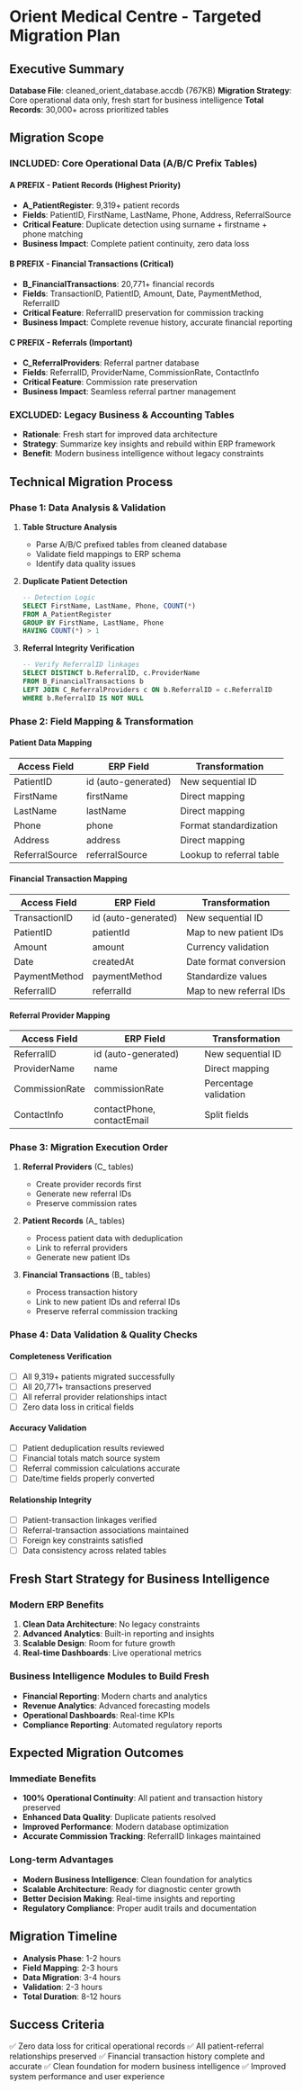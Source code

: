 # Orient Medical Centre - Targeted Migration Plan

## Executive Summary
**Database File**: cleaned_orient_database.accdb (767KB)
**Migration Strategy**: Core operational data only, fresh start for business intelligence
**Total Records**: 30,000+ across prioritized tables

## Migration Scope

### INCLUDED: Core Operational Data (A/B/C Prefix Tables)

#### A PREFIX - Patient Records (Highest Priority)
- **A_PatientRegister**: 9,319+ patient records
- **Fields**: PatientID, FirstName, LastName, Phone, Address, ReferralSource
- **Critical Feature**: Duplicate detection using surname + firstname + phone matching
- **Business Impact**: Complete patient continuity, zero data loss

#### B PREFIX - Financial Transactions (Critical)
- **B_FinancialTransactions**: 20,771+ financial records
- **Fields**: TransactionID, PatientID, Amount, Date, PaymentMethod, ReferralID
- **Critical Feature**: ReferralID preservation for commission tracking
- **Business Impact**: Complete revenue history, accurate financial reporting

#### C PREFIX - Referrals (Important)
- **C_ReferralProviders**: Referral partner database
- **Fields**: ReferralID, ProviderName, CommissionRate, ContactInfo
- **Critical Feature**: Commission rate preservation
- **Business Impact**: Seamless referral partner management

### EXCLUDED: Legacy Business & Accounting Tables
- **Rationale**: Fresh start for improved data architecture
- **Strategy**: Summarize key insights and rebuild within ERP framework
- **Benefit**: Modern business intelligence without legacy constraints

## Technical Migration Process

### Phase 1: Data Analysis & Validation
1. **Table Structure Analysis**
   - Parse A/B/C prefixed tables from cleaned database
   - Validate field mappings to ERP schema
   - Identify data quality issues

2. **Duplicate Patient Detection**
   ```sql
   -- Detection Logic
   SELECT FirstName, LastName, Phone, COUNT(*) 
   FROM A_PatientRegister 
   GROUP BY FirstName, LastName, Phone 
   HAVING COUNT(*) > 1
   ```

3. **Referral Integrity Verification**
   ```sql
   -- Verify ReferralID linkages
   SELECT DISTINCT b.ReferralID, c.ProviderName
   FROM B_FinancialTransactions b
   LEFT JOIN C_ReferralProviders c ON b.ReferralID = c.ReferralID
   WHERE b.ReferralID IS NOT NULL
   ```

### Phase 2: Field Mapping & Transformation

#### Patient Data Mapping
| Access Field | ERP Field | Transformation |
|--------------|-----------|----------------|
| PatientID | id (auto-generated) | New sequential ID |
| FirstName | firstName | Direct mapping |
| LastName | lastName | Direct mapping |
| Phone | phone | Format standardization |
| Address | address | Direct mapping |
| ReferralSource | referralSource | Lookup to referral table |

#### Financial Transaction Mapping
| Access Field | ERP Field | Transformation |
|--------------|-----------|----------------|
| TransactionID | id (auto-generated) | New sequential ID |
| PatientID | patientId | Map to new patient IDs |
| Amount | amount | Currency validation |
| Date | createdAt | Date format conversion |
| PaymentMethod | paymentMethod | Standardize values |
| ReferralID | referralId | Map to new referral IDs |

#### Referral Provider Mapping
| Access Field | ERP Field | Transformation |
|--------------|-----------|----------------|
| ReferralID | id (auto-generated) | New sequential ID |
| ProviderName | name | Direct mapping |
| CommissionRate | commissionRate | Percentage validation |
| ContactInfo | contactPhone, contactEmail | Split fields |

### Phase 3: Migration Execution Order

1. **Referral Providers** (C_ tables)
   - Create provider records first
   - Generate new referral IDs
   - Preserve commission rates

2. **Patient Records** (A_ tables)
   - Process patient data with deduplication
   - Link to referral providers
   - Generate new patient IDs

3. **Financial Transactions** (B_ tables)
   - Process transaction history
   - Link to new patient IDs and referral IDs
   - Preserve referral commission tracking

### Phase 4: Data Validation & Quality Checks

#### Completeness Verification
- [ ] All 9,319+ patients migrated successfully
- [ ] All 20,771+ transactions preserved
- [ ] All referral provider relationships intact
- [ ] Zero data loss in critical fields

#### Accuracy Validation
- [ ] Patient deduplication results reviewed
- [ ] Financial totals match source system
- [ ] Referral commission calculations accurate
- [ ] Date/time fields properly converted

#### Relationship Integrity
- [ ] Patient-transaction linkages verified
- [ ] Referral-transaction associations maintained
- [ ] Foreign key constraints satisfied
- [ ] Data consistency across related tables

## Fresh Start Strategy for Business Intelligence

### Modern ERP Benefits
1. **Clean Data Architecture**: No legacy constraints
2. **Advanced Analytics**: Built-in reporting and insights
3. **Scalable Design**: Room for future growth
4. **Real-time Dashboards**: Live operational metrics

### Business Intelligence Modules to Build Fresh
- **Financial Reporting**: Modern charts and analytics
- **Revenue Analytics**: Advanced forecasting models
- **Operational Dashboards**: Real-time KPIs
- **Compliance Reporting**: Automated regulatory reports

## Expected Migration Outcomes

### Immediate Benefits
- **100% Operational Continuity**: All patient and transaction history preserved
- **Enhanced Data Quality**: Duplicate patients resolved
- **Improved Performance**: Modern database optimization
- **Accurate Commission Tracking**: ReferralID linkages maintained

### Long-term Advantages
- **Modern Business Intelligence**: Clean foundation for analytics
- **Scalable Architecture**: Ready for diagnostic center growth
- **Better Decision Making**: Real-time insights and reporting
- **Regulatory Compliance**: Proper audit trails and documentation

## Migration Timeline
- **Analysis Phase**: 1-2 hours
- **Field Mapping**: 2-3 hours  
- **Data Migration**: 3-4 hours
- **Validation**: 2-3 hours
- **Total Duration**: 8-12 hours

## Success Criteria
✅ Zero data loss for critical operational records
✅ All patient-referral relationships preserved
✅ Financial transaction history complete and accurate
✅ Clean foundation for modern business intelligence
✅ Improved system performance and user experience